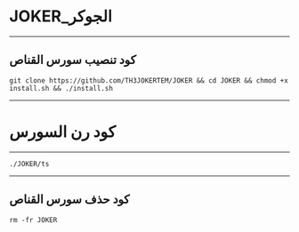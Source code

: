JOKER_الجوكر
==============

______________________________________________________________________________________________________________________

كود تنصيب سورس القناص
------------
```git clone https://github.com/TH3JOKERTEM/JOKER && cd JOKER && chmod +x install.sh && ./install.sh```

______________________________________________________________________________________________________________________

كود رن السورس
========

______________________________________________________________________________________________________________________


```./JOKER/ts```

______________________________________________________________________________________________________________________

كود حذف سورس القناص
-------

```rm -fr JOKER```
